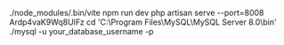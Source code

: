 ./node_modules/.bin/vite
npm run dev
php artisan serve --port=8008
Ardp4vaK9Wq8UIFz
cd 'C:\Program Files\MySQL\MySQL Server 8.0\bin'
./mysql -u your_database_username -p
